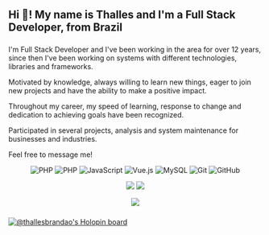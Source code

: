<h2 align="left">Hi 👋! My name is Thalles and I'm a Full Stack Developer, from Brazil</h2>

###

<p align="left">I'm Full Stack Developer and I've been working in the area for over 12 years, since then I've been working on systems with different technologies, libraries and frameworks.</p>
<p align="left">Motivated by knowledge, always willing to learn new things, eager to join new projects and have the ability to make a positive impact.</p>
<p align="left">Throughout my career, my speed of learning, response to change and dedication to achieving goals have been recognized.</p>
<p align="left">Participated in several projects, analysis and system maintenance for businesses and industries.</p>
<p align="left">Feel free to message me!</p>

<!-- TECNOLOGIAS -->
<div align="center">

![PHP](https://img.shields.io/badge/PHP-black?style=flat-square&logo=php)
![PHP](https://img.shields.io/badge/Laravel-black?style=flat-square&logo=laravel)
![JavaScript](https://img.shields.io/badge/JavaScript-black?style=flat-square&logo=javascript)
![Vue.js](https://img.shields.io/badge/Vue.js-black?style=flat-square&logo=Vue.js)
![MySQL](https://img.shields.io/badge/MySQL-black?style=flat-square&logo=mysql)
![Git](https://img.shields.io/badge/Git-black?style=flat-square&logo=git)
![GitHub](https://img.shields.io/badge/GitHub-black?style=flat-square&logo=github)

</div>

<!-- REDES SOCIAIS -->
<div align="center">
  <a href="https://instagram.com/thallesbran" target="_blank"><img src="https://img.shields.io/badge/-Instagram-%23E4405F?style=for-the-badge&logo=instagram&logoColor=white" target="_blank"></a>
  <a href="https://www.linkedin.com/in/thallesbrandao/" target="_blank"><img src="https://img.shields.io/badge/-LinkedIn-%230077B5?style=for-the-badge&logo=linkedin&logoColor=white" target="_blank"></a>  
  
  ![](https://visitor-badge.glitch.me/badge?page_id=thallesbran)
</div>

###
[![@thallesbrandao's Holopin board](https://holopin.io/api/user/board?user=thallesbrandao)](https://holopin.io/@thallesbrandao)
